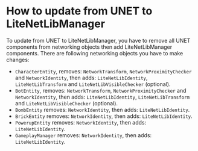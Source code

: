 # How to update from UNET to LiteNetLibManager

To update from UNET to LiteNetLibManager, you have to remove all UNET components from networking objects then add LiteNetLibManager components. There are following networking objects you have to make changes:

* `CharacterEntity`, removes: `NetworkTransform`, `NetworkProximityChecker` and `NetworkIdentity`, then adds: `LiteNetLibIdentity`, `LiteNetLibTransform` and `LiteNetLibVisibleChecker` (optional).
* `BotEntity`, removes: `NetworkTransform`, `NetworkProximityChecker` and `NetworkIdentity`, then adds: `LiteNetLibIdentity`, `LiteNetLibTransform` and `LiteNetLibVisibleChecker` (optional).
* `BombEntity` removes: `NetworkIdentity`, then adds: `LiteNetLibIdentity`.
* `BrickEntity` removes: `NetworkIdentity`, then adds: `LiteNetLibIdentity`.
* `PowerupEntity` removes: `NetworkIdentity`, then adds: `LiteNetLibIdentity`.
* `GameplayManager` removes: `NetworkIdentity`, then adds: `LiteNetLibIdentity`.